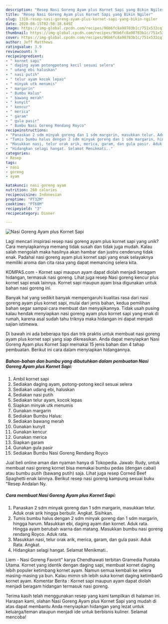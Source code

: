 ```yaml
---
description: "Resep Nasi Goreng Ayam plus Kornet Sapi yang Bikin Ngiler"
title: "Resep Nasi Goreng Ayam plus Kornet Sapi yang Bikin Ngiler"
slug: 1318-resep-nasi-goreng-ayam-plus-kornet-sapi-yang-bikin-ngiler
date: 2020-08-15T02:50:18.649Z
image: https://img-global.cpcdn.com/recipes/96b6fc8a98783b1c/751x532cq70/nasi-goreng-ayam-plus-kornet-sapi-foto-resep-utama.jpg
thumbnail: https://img-global.cpcdn.com/recipes/96b6fc8a98783b1c/751x532cq70/nasi-goreng-ayam-plus-kornet-sapi-foto-resep-utama.jpg
cover: https://img-global.cpcdn.com/recipes/96b6fc8a98783b1c/751x532cq70/nasi-goreng-ayam-plus-kornet-sapi-foto-resep-utama.jpg
author: Jeff Matthews
ratingvalue: 3.9
reviewcount: 9
recipeingredient:
- " kornet sapi"
- " daging ayam potongpotong kecil sesuai selera"
- " udang ebi haluskan"
- " nasi putih"
- " telur ayam kocok lepas"
- " minyak utk menumis"
- " margarin"
- " Bumbu Halus"
- " bawang merah"
- " kunyit"
- " kencur"
- " merica"
- " garam"
- " gula pasir"
- " Bumbu Nasi Goreng Rendang Royco"
recipeinstructions:
- "Panaskan 2 sdm minyak goreng dan 1 sdm margarin, masukkan telur. Aduk orak arik hingga berbulir. Angkat. Sisihkan."
- "Tumis bumbu halus dengan 2 sdm minyak goreng dan 1 sdm margarin, hingga harum. Masukkan ebi, daging ayam dan kornet. Aduk rata. Hingga ayam berubah warna dan matang. Masukkan bumbu nasi goreng rendang Royco. Aduk rata."
- "Masukkan nasi, telur orak arik, merica, garam, dan gula pasir. Aduk Rata. Angkat."
- "Hidangkan selagi hangat. Selamat Menikmati.."
categories:
- Resep
tags:
- nasi
- goreng
- ayam

katakunci: nasi goreng ayam 
nutrition: 260 calories
recipecuisine: Indonesian
preptime: "PT32M"
cooktime: "PT60M"
recipeyield: "3"
recipecategory: Dinner

---
```



![Nasi Goreng Ayam plus Kornet Sapi](https://img-global.cpcdn.com/recipes/96b6fc8a98783b1c/751x532cq70/nasi-goreng-ayam-plus-kornet-sapi-foto-resep-utama.jpg)

Lagi mencari inspirasi resep nasi goreng ayam plus kornet sapi yang unik? Cara menyiapkannya memang tidak susah dan tidak juga mudah. Kalau salah mengolah maka hasilnya akan hambar dan justru cenderung tidak enak. Padahal nasi goreng ayam plus kornet sapi yang enak selayaknya memiliki aroma dan cita rasa yang dapat memancing selera kita.

KOMPAS.com - Kornet sapi maupun ayam dapat diolah menjadi beragam hidangan, termasuk nasi goreng. Lihat juga resep Nasi goreng kencur plus kornet sapi enak lainnya. Kornet sapi maupun ayam bisa digunakan untuk bahan nasi goreng ini.

Banyak hal yang sedikit banyak mempengaruhi kualitas rasa dari nasi goreng ayam plus kornet sapi, mulai dari jenis bahan, kedua pemilihan bahan segar sampai cara membuat dan menyajikannya. Tidak usah pusing kalau hendak menyiapkan nasi goreng ayam plus kornet sapi yang enak di rumah, karena asal sudah tahu triknya maka hidangan ini dapat menjadi sajian istimewa.


Di bawah ini ada beberapa tips dan trik praktis untuk membuat nasi goreng ayam plus kornet sapi yang siap dikreasikan. Anda dapat menyiapkan Nasi Goreng Ayam plus Kornet Sapi memakai 15 jenis bahan dan 4 tahap pembuatan. Berikut ini cara dalam menyiapkan hidangannya.

<!--inarticleads1-->

##### Bahan-bahan dan bumbu yang dibutuhkan dalam pembuatan Nasi Goreng Ayam plus Kornet Sapi:

1. Ambil  kornet sapi
1. Sediakan  daging ayam, potong-potong kecil sesuai selera
1. Sediakan  udang ebi, haluskan
1. Sediakan  nasi putih
1. Sediakan  telur ayam, kocok lepas
1. Siapkan  minyak utk menumis
1. Gunakan  margarin
1. Sediakan  Bumbu Halus:
1. Sediakan  bawang merah
1. Gunakan  kunyit
1. Gunakan  kencur
1. Gunakan  merica
1. Siapkan  garam
1. Gunakan  gula pasir
1. Sediakan  Bumbu Nasi Goreng Rendang Royco


Jual beli online aman dan nyaman hanya di Tokopedia. Jawab: Rudy, untuk membuat nasi goreng kornet bisa memakai bumbu pedas (dengan cabai) atau bumbu putih (bawang putih) saja. Lihat juga resep Corned Beef Spaghetti enak lainnya. Berikut resep nasi goreng kampung sesuai buku &#34;Resep Andalan Ny. 

<!--inarticleads2-->

##### Cara membuat Nasi Goreng Ayam plus Kornet Sapi:

1. Panaskan 2 sdm minyak goreng dan 1 sdm margarin, masukkan telur. Aduk orak arik hingga berbulir. Angkat. Sisihkan.
1. Tumis bumbu halus dengan 2 sdm minyak goreng dan 1 sdm margarin, hingga harum. Masukkan ebi, daging ayam dan kornet. Aduk rata. Hingga ayam berubah warna dan matang. Masukkan bumbu nasi goreng rendang Royco. Aduk rata.
1. Masukkan nasi, telur orak arik, merica, garam, dan gula pasir. Aduk Rata. Angkat.
1. Hidangkan selagi hangat. Selamat Menikmati..


Liem - Nasi Goreng Favorit&#34; karya Chendhawati terbitan Gramedia Pustaka Utama. Kornet yang identik dengan daging sapi, membuat kornet daging lebih populer ketimbang kornet ayam. Namun semua kembali ke selera masing-masing ya bun. Kalau mimin sih lebih suka kornet daging ketimbanG kornet ayam. Komentar Berita : Kornet sapi maupun ayam dapat diolah menjadi beragam hidangan termasuk nasi goreng. 

Terima kasih telah menggunakan resep yang kami tampilkan di halaman ini. Harapan kami, olahan Nasi Goreng Ayam plus Kornet Sapi yang mudah di atas dapat membantu Anda menyiapkan hidangan yang lezat untuk keluarga/teman ataupun menjadi ide untuk berbisnis kuliner. Selamat mencoba!
